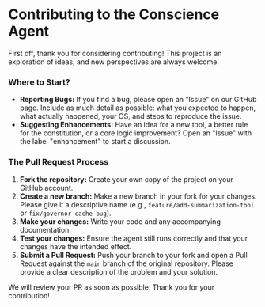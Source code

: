 # Contributing to the Conscience Agent

First off, thank you for considering contributing! This project is an exploration of ideas, and new perspectives are always welcome.

### Where to Start?

-   **Reporting Bugs:** If you find a bug, please open an "Issue" on our GitHub page. Include as much detail as possible: what you expected to happen, what actually happened, your OS, and steps to reproduce the issue.
-   **Suggesting Enhancements:** Have an idea for a new tool, a better rule for the constitution, or a core logic improvement? Open an "Issue" with the label "enhancement" to start a discussion.

### The Pull Request Process

1.  **Fork the repository:** Create your own copy of the project on your GitHub account.
2.  **Create a new branch:** Make a new branch in your fork for your changes. Please give it a descriptive name (e.g., `feature/add-summarization-tool` or `fix/governor-cache-bug`).
3.  **Make your changes:** Write your code and any accompanying documentation.
4.  **Test your changes:** Ensure the agent still runs correctly and that your changes have the intended effect.
5.  **Submit a Pull Request:** Push your branch to your fork and open a Pull Request against the `main` branch of the original repository. Please provide a clear description of the problem and your solution.

We will review your PR as soon as possible. Thank you for your contribution!